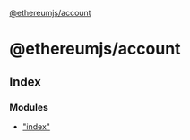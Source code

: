 [@ethereumjs/account](README.md)

# @ethereumjs/account

## Index

### Modules

* ["index"](modules/_index_.md)

